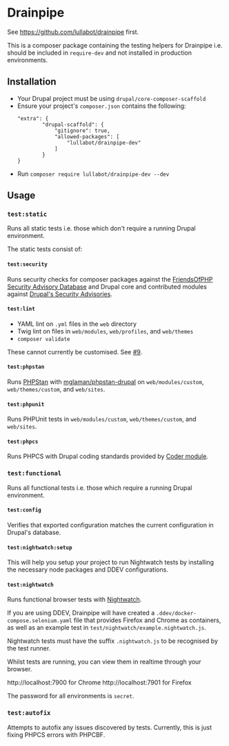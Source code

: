 # Drainpipe

See https://github.com/lullabot/drainpipe first.

This is a composer package containing the testing helpers for Drainpipe i.e.
should be included in `require-dev` and not installed in production
environments.

## Installation

- Your Drupal project must be using `drupal/core-composer-scaffold`
- Ensure your project's `composer.json` contains the following:
  ```
  "extra": {
          "drupal-scaffold": {
              "gitignore": true,
              "allowed-packages": [
                  "lullabot/drainpipe-dev"
              ]
          }
  }
  ```
- Run `composer require lullabot/drainpipe-dev --dev`

## Usage

### `test:static`

Runs all static tests i.e. those which don't require a running Drupal
environment.

The static tests consist of:

#### `test:security`

Runs security checks for composer packages against the [FriendsOfPHP Security
Advisory Database](https://github.com/FriendsOfPHP/security-advisories) and
Drupal core and contributed modules against
[Drupal's Security Advisories](https://www.drupal.org/security).

#### `test:lint`

- YAML lint on `.yml` files in the `web` directory
- Twig lint on files in `web/modules`, `web/profiles`, and `web/themes`
- `composer validate`

These cannot currently be customised.
See [#9](https://github.com/Lullabot/drainpipe-dev/issues/9).

#### `test:phpstan`

Runs [PHPStan](https://phpstan.org/) with
[mglaman/phpstan-drupal](https://github.com/mglaman/phpstan-drupal) on
`web/modules/custom`, `web/themes/custom`, and `web/sites`.

#### `test:phpunit`

Runs PHPUnit tests in `web/modules/custom`, `web/themes/custom`, and
`web/sites`.

#### `test:phpcs`

Runs PHPCS with Drupal coding standards provided by
[Coder module](https://www.drupal.org/project/coder).

### `test:functional`

Runs all functional tests i.e. those which require a running Drupal environment.

#### `test:config`

Verifies that exported configuration matches the current configuration in
Drupal's database.

#### `test:nightwatch:setup`

This will help you setup your project to run Nightwatch tests by installing
the necessary node packages and DDEV configurations.

#### `test:nightwatch`


Runs functional browser tests with [Nightwatch](https://nightwatchjs.org/).

If you are using DDEV, Drainpipe will have created a
`.ddev/docker-compose.selenium.yaml` file that provides Firefox and Chrome as
containers, as well as an example test in
`test/nightwatch/example.nightwatch.js`.

Nightwatch tests must have the suffix `.nightwatch.js` to be recognised by
the test runner.

Whilst tests are running, you can view them in realtime through your browser.

http://localhost:7900 for Chrome
http://localhost:7901 for Firefox

The password for all environments is `secret`.

### `test:autofix`

Attempts to autofix any issues discovered by tests. Currently, this is just
fixing PHPCS errors with PHPCBF.


